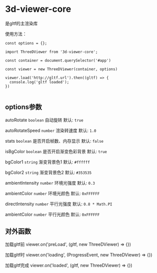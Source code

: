 # 3d-viewer-core

是gltf的主渲染库

使用方法：

```
const options = {};

import ThreeDViewer from '3d-viewer-core';

const container = document.querySelector('#app')

const viewer = new ThreeDViewer(container, options)

viewer.load('http://gltf.url').then((gltf) => {
  console.log('gltf loaded');
})


```

## options参数

autoRotate `boolean`
自动旋转
默认: `true`

autoRotateSpeed `number`
渲染转速度
默认: `1.0`

stats `boolean`
是否开启帧数、内存显示
默认: `false`

isBgColor `boolean`
是否开启渐变色彩背景
默认: `true`

bgColor1 `string`
渐变背景色1
默认: `#ffffff`

bgColor2 `string`
渐变背景色2
默认: `#353535`

ambientIntensity `number`
环境光强度
默认: `0.3`

ambientColor `number`
环境光颜色
默认: `0xFFFFFF`

directIntensity `number`
平行光强度
默认: `0.8 * Math.PI`

ambientColor `number`
平行光颜色
默认: `0xFFFFFF`

## 对外函数

加载gltf前
viewer.on('preLoad', (gltf, new ThreeDViewer) => {})

加载gltf时
viewer.on('loading', (ProgressEvent, new ThreeDViewer) => {})

加载gltf完成
viewer.on('loaded', (gltf, new ThreeDViewer) => {})


